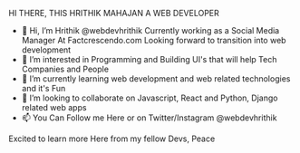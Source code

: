 HI THERE, THIS HRITHIK MAHAJAN A WEB DEVELOPER

- 👋 Hi, I’m Hrithik @webdevhrithik Currently working as a Social Media Manager At Factcrescendo.com Looking forward to transition into web development
- 👀 I’m interested in Programming and Building UI's that will help Tech Companies and People
- 🌱 I’m currently learning web development and web related technologies and it's Fun
- 💞️ I’m looking to collaborate on Javascript, React and Python, Django related web apps
- 📫 You Can Follow me Here or on Twitter/Instagram @webdevhrithik 

Excited to learn more Here from my fellow Devs, Peace 
